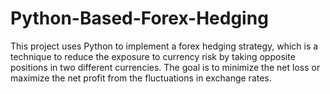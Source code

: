 # Python-Based-Forex-Hedging
This project uses Python to implement a forex hedging strategy, which is a technique to reduce the exposure to currency risk by taking opposite positions in two different currencies. The goal is to minimize the net loss or maximize the net profit from the fluctuations in exchange rates.
